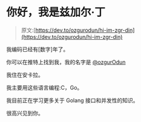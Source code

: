 # 你好，我是兹加尔·丁

> 原文:[https://dev.to/ozgurodun/hi-im-zgr-din](https://dev.to/ozgurodun/hi-im-zgr-din)

我编码已经有[数字]年了。

你可以在推特上找到我，我的名字是 [@ozgurOdun](https://twitter.com/OzgurOdun)

我住在安卡拉。

我主要用这些语言编程:C，Go。

我目前正在学习更多关于 Golang 接口和并发性的知识。

很高兴见到你。